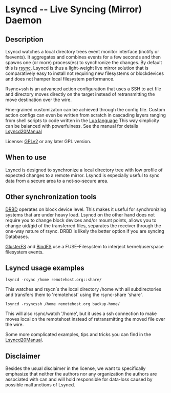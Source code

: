 Lsyncd -- Live Syncing (Mirror) Daemon
======================================
Description
-----------
Lsyncd watches a local directory trees event monitor interface (inotify or fsevents). It aggregates and combines events for a few seconds and then spawns one (or more) process(es) to synchronize the changes. By default this is [rsync](http://rsync.samba.org/).  Lsyncd is thus a light-weight live mirror solution that is comparatively easy to install not requiring new filesystems or blockdevices and does not hamper local filesystem performance.

Rsync+ssh is an advanced action configuration that uses a SSH to act file and directory moves directly on the target instead of retransmitting the move destination over the wire.

Fine-grained customizaton can be achieved through the config file.  Custom action configs can even be written from scratch in cascading layers ranging from shell scripts to code written in the [Lua language](http://www.lua.org/) This way simplicity can be balanced with powerfulness.  See the manual for details [Lsyncd20Manual](https://github.com/axkibe/lsyncd/wiki/Manual-to-Lsyncd-2.0.x)

License: [GPLv2](http://www.fsf.org/licensing/licenses/info/GPLv2.html) or any later GPL version.

When to use
-----------
Lsyncd is designed to synchronize a local directory tree with low profile of expected changes to a remote mirror. Lsyncd is especially useful to sync data from a secure area to a not-so-secure area.

Other synchronization tools
------------------------
[DRBD](http://www.drbd.org) operates on block device level. This makes it useful for synchronizing systems that are under heavy load. Lsyncd on the other hand does not require you to change block devices and/or mount points, allows you to change uid/gid of the transferred files, separates the receiver through the one-way nature of rsync. DRBD is likely the better option if you are syncing Databases.

[GlusterFS](http://www.gluster.org) and [BindFS](http://www.cs.helsinki.fi/u/partel/bindfs/) use a FUSE-Filesystem to interject kernel/userspace filesystem events.

Lsyncd usage examples
---------------------
```lsyncd -rsync /home remotehost.org::share/```

This watches and rsycn´s the local directory /home with all subdirectories and
transfers them to 'remotehost' using the rsync-share 'share'.

```lsyncd -rsyncssh /home remotehost.org backup-home/```

This will also rsync/watch '/home', but it uses a ssh connection to make moves local on the remotehost instead of retransmitting the moved file over the wire.

Some more complicated examples, tips and tricks you can find in the [Lsyncd20Manual](https://github.com/axkibe/lsyncd/wiki/Manual-to-Lsyncd-2.0.x).

Disclaimer
----------
Besides the usual disclaimer in the license, we want to specifically emphasize that neither the authors nor any organization the authors are associated with can and will hold responsible for data-loss caused by possible malfunctions of Lsyncd.

